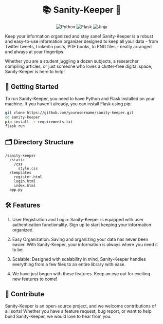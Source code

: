 <div align="center">

# 📚 Sanity-Keeper 🧠

![Python](https://img.shields.io/badge/-Python-black?style=flat-square&logo=Python)
![Flask](https://img.shields.io/badge/-Flask-black?style=flat-square&logo=flask)
![Jinja](https://img.shields.io/badge/-Jinja-black?style=flat-square&logo=jinja)

</div>

Keep your information organized and stay sane! Sanity-Keeper is a robust and easy-to-use information organizer designed to keep all your data - from Twitter tweets, LinkedIn posts, PDF books, to PNG files - neatly arranged and always at your fingertips.

Whether you are a student juggling a dozen subjects, a researcher compiling articles, or just someone who loves a clutter-free digital space, Sanity-Keeper is here to help!

## 🚀 Getting Started

To run Sanity-Keeper, you need to have Python and Flask installed on your machine. If you haven't already, you can install Flask using pip:

```bash
git clone https://github.com/yourusername/sanity-keeper.git
cd sanity-keeper
pip install -r requirements.txt
flask run

```

## 🗂️ Directory Structure

```
/sanity-keeper
  /static
    /css
      style.css
  /templates
    register.html
    login.html
    index.html
  app.py

```

## 🛠️ Features

1. User Registration and Login: Sanity-Keeper is equipped with user authentication functionality. Sign up to start keeping your information organized.

2. Easy Organization: Saving and organizing your data has never been easier. With Sanity-Keeper, your information is always where you need it to be.

3. Scalable: Designed with scalability in mind, Sanity-Keeper handles everything from a few files to an entire library with ease.

4. We have just begun with these features. Keep an eye out for exciting new features to come!


## 🙌 Contribute
Sanity-Keeper is an open-source project, and we welcome contributions of all sorts! Whether you have a feature request, bug report, or want to help build Sanity-Keeper, we would love to hear from you.


